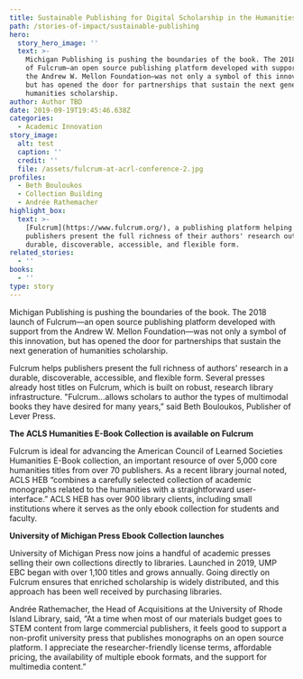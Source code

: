 ```yaml
---
title: Sustainable Publishing for Digital Scholarship in the Humanities
path: /stories-of-impact/sustainable-publishing
hero:
  story_hero_image: ''
  text: >-
    Michigan Publishing is pushing the boundaries of the book. The 2018 launch
    of Fulcrum—an open source publishing platform developed with support from
    the Andrew W. Mellon Foundation—was not only a symbol of this innovation,
    but has opened the door for partnerships that sustain the next generation of
    humanities scholarship.
author: Author TBD
date: 2019-09-19T19:45:46.638Z
categories:
  - Academic Innovation
story_image:
  alt: test
  caption: ''
  credit: ''
  file: /assets/fulcrum-at-acrl-conference-2.jpg
profiles:
  - Beth Bouloukos
  - Collection Building
  - Andrée Rathemacher
highlight_box:
  text: >-
    [Fulcrum](https://www.fulcrum.org/), a publishing platform helping
    publishers present the full richness of their authors' research outputs in a
    durable, discoverable, accessible, and flexible form.
related_stories:
  - ''
books:
  - ''
type: story
---
```

Michigan Publishing is pushing the boundaries of the book. The 2018 launch of Fulcrum—an open source publishing platform developed with support from the Andrew W. Mellon Foundation—was not only a symbol of this innovation, but has opened the door for partnerships that sustain the next generation of humanities scholarship.

Fulcrum helps publishers present the full richness of authors' research in a durable, discoverable, accessible, and flexible form. Several presses already host titles on Fulcrum, which is built on robust, research library infrastructure. "Fulcrum...allows scholars to author the types of multimodal books they have desired for many years,” said Beth Bouloukos, Publisher of Lever Press.

**The ACLS Humanities E-Book Collection is available on Fulcrum** 

Fulcrum is ideal for advancing the American Council of Learned Societies Humanities E-Book collection, an important resource of over 5,000 core humanities titles from over 70 publishers. As a recent library journal noted, ACLS HEB “combines a carefully selected collection of academic monographs related to the humanities with a straightforward user‐interface.” ACLS HEB has over 900 library clients, including small institutions where it serves as the only ebook collection for students and faculty.

**University of Michigan Press Ebook Collection launches**

University of Michigan Press now joins a handful of academic presses selling their own collections directly to libraries. Launched in 2019, UMP EBC began with over 1,100 titles and grows annually. Going directly on Fulcrum ensures that enriched scholarship is widely distributed, and this approach has been well received by purchasing libraries.

Andrée Rathemacher, the Head of Acquisitions at the University of Rhode Island Library, said, “At a time when most of our materials budget goes to STEM content from large commercial publishers, it feels good to support a non-profit university press that publishes monographs on an open source platform. I appreciate the researcher-friendly license terms, affordable pricing, the availability of multiple ebook formats, and the support for multimedia content.”

